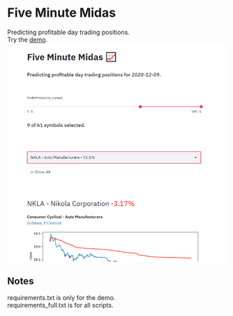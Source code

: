 # Five Minute Midas
Predicting profitable day trading positions.  
Try the [demo](https://five-minute-midas.herokuapp.com/).  
![alt text](data/demo/demo.png)
## Notes
requirements.txt is only for the demo.  
requirements_full.txt is for all scripts.
